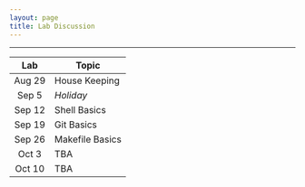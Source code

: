 ```yaml
---
layout: page
title: Lab Discussion
---
```


<hr>

<table>
  <thead>
    <tr>
      <th>Lab</th>
      <th>Topic</th>
    </tr>
  </thead>
  <tbody>
    <tr>
      <td align="center">Aug 29</td>
      <td>House Keeping</td>
    </tr>
    <tr>
      <td align="center">Sep 5</td>
      <td><em>Holiday</em></td>
    </tr>
    <tr>
      <td align="center">Sep 12</td>
      <td>Shell Basics</td>
    </tr>
    <tr>
      <td align="center">Sep 19</td>
      <td>Git Basics</td>
    </tr>
    <tr>
      <td align="center">Sep 26</td>
      <td>Makefile Basics</td>
    </tr>
    <tr>
      <td align="center">Oct 3</td>
      <td>TBA</td>
    </tr>
    <tr>
      <td align="center">Oct 10</td>
      <td>TBA</td>
    </tr>
   </tbody>
 </table>
